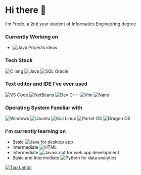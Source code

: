 # Hi there 👋
i'm Fredo, a 2nd year student of Informatics Engineering degree

### Currently Working on
* <img alt="Java" src="https://img.shields.io/badge/Java-B00420?logo=java&logoColor=white&style=flat" /> Projects ideas

### Tech Stack
<p>
  <img alt="C lang" src="https://img.shields.io/badge/C lang-3178C6?logo=C&logoColor=white&style=flat" />
  <img alt="Java" src="https://img.shields.io/badge/Java-B00420?logo=java&logoColor=white&style=flat" />
  <img alt="SQL Oracle" src="https://img.shields.io/badge/SQL Oracle-B54204?logo=oracle&logoColor=white&style=flat" />
</p>

### Text editor and IDE I've ever used
<p>
  <img alt="VS Code" src="https://img.shields.io/badge/VS Code-0647D4?logo=visualstudiocode&logoColor=white&style=flat" />
  <img alt="NetBeans" src="https://img.shields.io/badge/NetBeans-04B093?logo=netbeans&logoColor=white&style=flat" />
  <img alt="Dev C++" src="https://img.shields.io/badge/Dev C++-230180?logo=devc++&logoColor=white&style=flat" />
  <img alt="Vim" src="https://img.shields.io/badge/Vim-01801D?logo=vim&logoColor=white&style=flat" />
  <img alt="Nano" src="https://img.shields.io/badge/Nano-000000?logo=nano&logoColor=white&style=flat" />
</p>

### Operating System Familiar with
<p>
  <img alt="Windows" src="https://img.shields.io/badge/Windows-0078D6?logo=windows&logoColor=white&style=flat"/>
  <img alt="Ubuntu" src="https://img.shields.io/badge/Ubuntu-B0A404?logo=ubuntu&logoColor=white&style=flat"/>
  <img alt="Kali Linux" src="https://img.shields.io/badge/Kali Linux-048CB5?logo=kalilinux&logoColor=white&style=flat"/>
  <img alt="Parrot OS" src="https://img.shields.io/badge/Parrot OS-04B562?logo=parrotos&logoColor=white&style=flat"/>
  <img alt="Dragon OS" src="https://img.shields.io/badge/Dragon OS-031194?logo=dragonos&logoColor=white&style=flat"/>
</p>


### I'm currently learning on
* Basic <img alt="Java" src="https://img.shields.io/badge/Java-B00420?logo=java&logoColor=white&style=flat" /> for desktop app
* Intermediate <img alt="HTML" src="https://img.shields.io/badge/HTML-E05402?logo=html&logoColor=white&style=flat" />
* Intermediate <img alt="Javascript" src="https://img.shields.io/badge/Javascript-B5B204?logo=javascript&logoColor=white&style=flat" /> for web app development
* Basic and Intermediate <img alt="Python" src="https://img.shields.io/badge/Python-01073D?logo=python&logoColor=white&style=flat" /> for data analytics


[![Top Langs](https://github-readme-stats.vercel.app/api/top-langs/?username=Fredo-Ronan)](https://github.com/anuraghazra/github-readme-stats)

<!--
**Fredo-Ronan/Fredo-Ronan** is a ✨ _special_ ✨ repository because its `README.md` (this file) appears on your GitHub profile.

Here are some ideas to get you started:

- 🔭 I’m currently working on ...
- 🌱 I’m currently learning ...
- 👯 I’m looking to collaborate on ...
- 🤔 I’m looking for help with ...
- 💬 Ask me about ...
- 📫 How to reach me: ...
- 😄 Pronouns: ...
- ⚡ Fun fact: ...
-->
